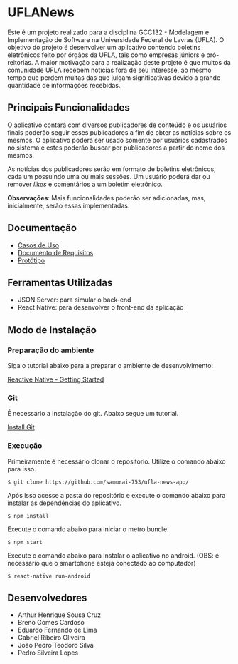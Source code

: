 # UFLANews

Este é um projeto realizado para a disciplina GCC132 - Modelagem e Implementação de Software na Universidade Federal de Lavras (UFLA). O objetivo do projeto é desenvolver um aplicativo contendo boletins eletrônicos feito por órgãos da UFLA, tais como empresas júniors e pró-reitorias. A maior motivação para a realização deste projeto é que muitos da comunidade UFLA recebem notícias fora de seu interesse, ao mesmo tempo que perdem muitas das que julgam significativas devido a grande quantidade de informações recebidas.

## Principais Funcionalidades

O aplicativo contará com diversos publicadores de conteúdo e os usuários finais poderão seguir esses publicadores a fim de obter as notícias sobre os mesmos. O aplicativo poderá ser usado somente por usuários cadastrados no sistema e estes poderão buscar por publicadores a partir do nome dos mesmos.

As notícias dos publicadores serão em formato de boletins eletrônicos, cada um possuindo uma ou mais sessões. Um usuário poderá dar ou remover *likes* e comentários a um boletim eletrônico.

**Observações**: Mais funcionalidades poderão ser adicionadas, mas, inicialmente, serão essas implementadas.


## Documentação

* [Casos de Uso](https://github.com/samurai-753/ufla-news-app/blob/master/documentacao/casos_de_uso.png)
* [Documento de Requisitos](https://github.com/samurai-753/ufla-news-app/blob/master/documentacao/documento_de_requisitos.pdf)
* [Protótipo](https://github.com/samurai-753/ufla-news-app/tree/master/documentacao/prototipo)

## Ferramentas Utilizadas

* JSON Server: para simular o back-end
* React Native: para desenvolver o front-end da aplicação


## Modo de Instalação

### Preparação do ambiente
Siga o tutorial abaixo para a preparar o ambiente de desenvolvimento:

[Reactive Native - Getting Started](https://facebook.github.io/react-native/docs/getting-started)

### Git
É necessário a instalação do git. Abaixo segue um tutorial.

[Install Git](https://www.linode.com/docs/development/version-control/how-to-install-git-on-linux-mac-and-windows/)


### Execução
Primeiramente é necessário clonar o repositório. Utilize o comando abaixo para isso.
```
$ git clone https://github.com/samurai-753/ufla-news-app/
```
Após isso acesse a pasta do repositório e execute o comando abaixo para instalar as dependências do aplicativo.
```
$ npm install
```
Execute o comando abaixo para iniciar o metro bundle.
```
$ npm start
```
Execute o comando abaixo para instalar o aplicativo no android. (OBS: é necessário que o smartphone esteja conectado ao computador)
```
$ react-native run-android
```


## Desenvolvedores

* Arthur Henrique Sousa Cruz
* Breno Gomes Cardoso
* Eduardo Fernando de Lima
* Gabriel Ribeiro Oliveira
* João Pedro Teodoro Silva
* Pedro Silveira Lopes
